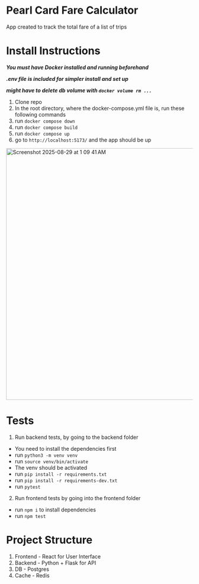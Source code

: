 # Pearl Card Fare Calculator
App created to track the total fare of a list of trips

# Install Instructions
***You must have Docker installed and running beforehand***

***.env file is included for simpler install and set up***

***might have to delete db volume with `docker volume rm ...`***

1. Clone repo
2. In the root directory, where the docker-compose.yml file is, run these following commands
3. run `docker compose down`
4. run `docker compose build`
5. run `docker compose up`
6. go to `http://localhost:5173/` and the app should be up
<img width="1391" height="677" alt="Screenshot 2025-08-29 at 1 09 41 AM" src="https://github.com/user-attachments/assets/59b19981-8945-4695-9aa8-7f452eb18b36" />

# Tests
1. Run backend tests, by going to the backend folder
 - You need to install the dependencies first
 - run `python3 -m venv venv`
 - run `source venv/bin/activate`
 - The venv should be activated
 - run `pip install -r requirements.txt`
 - run `pip install -r requirements-dev.txt`
 - run `pytest`
2. Run frontend tests by going into the frontend folder
 - run `npm i` to install dependencies
 - run `npm test`

# Project Structure
1. Frontend - React for User Interface
2. Backend - Python + Flask for API
3. DB - Postgres
4. Cache - Redis
